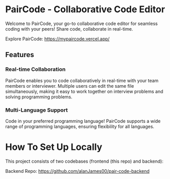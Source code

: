 # PairCode - Collaborative Code Editor

Welcome to PairCode, your go-to collaborative code editor for seamless coding with your peers! Share code, collaborate in real-time.

Explore PairCode: https://mypaircode.vercel.app/

## Features

### Real-time Collaboration
PairCode enables you to code collaboratively in real-time with your team members or interviewer. Multiple users can edit the same file simultaneously, making it easy to work together on interview problems and solving programming problems.

### Multi-Language Support
Code in your preferred programming language! PairCode supports a wide range of programming languages, ensuring flexibility for all languages.

# How To Set Up Locally

This project consists of two codebases (frontend (this repo) and backend):

Backend Repo: https://github.com/alanJames00/pair-code-backend